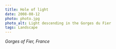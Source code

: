 ```yaml
---
title: Hole of light
date: 2008-08-12
photo: photo.jpg
photo_alt: Light descending in the Gorges du Fier
tags: Landscape
---
```


_Gorges of Fier, France_
